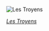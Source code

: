 
![Les Troyens](https://upload.wikimedia.org/wikipedia/commons/thumb/c/c7/Hector_Berlioz%2C_La_Prise_de_Troie_score_cover_-_Restoration.jpg/450px-Hector_Berlioz%2C_La_Prise_de_Troie_score_cover_-_Restoration.jpg)

*[Les Troyens](https://wikipedia.org/wiki/File:Hector_Berlioz,_La_Prise_de_Troie_score_cover_-_Restoration.jpg)*
